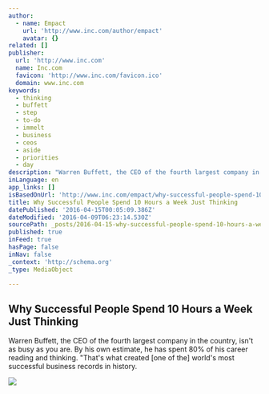```yaml
---
author:
  - name: Empact
    url: 'http://www.inc.com/author/empact'
    avatar: {}
related: []
publisher:
  url: 'http://www.inc.com'
  name: Inc.com
  favicon: 'http://www.inc.com/favicon.ico'
  domain: www.inc.com
keywords:
  - thinking
  - buffett
  - step
  - to-do
  - immelt
  - business
  - ceos
  - aside
  - priorities
  - day
description: "Warren Buffett, the CEO of the fourth largest company in the country, isn't as busy as you are. By his own estimate, he has spent 80% of his career reading and thinking. \"That's what created [one of the] world's most successful business records in history."
inLanguage: en
app_links: []
isBasedOnUrl: 'http://www.inc.com/empact/why-successful-people-spend-10-hours-a-week-just-thinking.html'
title: Why Successful People Spend 10 Hours a Week Just Thinking
datePublished: '2016-04-15T00:05:09.386Z'
dateModified: '2016-04-09T06:23:14.530Z'
sourcePath: _posts/2016-04-15-why-successful-people-spend-10-hours-a-week-just-thinking.md
published: true
inFeed: true
hasPage: false
inNav: false
_context: 'http://schema.org'
_type: MediaObject

---
```

<article style=""><h1>Why Successful People Spend 10 Hours a Week Just Thinking</h1><p>Warren Buffett, the CEO of the fourth largest company in the country, isn't as busy as you are. By his own estimate, he has spent 80% of his career reading and thinking. "That's what created [one of the] world's most successful business records in history.</p><img src="http://www.beseminal.com/wp-content/uploads/2015/10/BScudamore_4a-1.jpg" /></article>